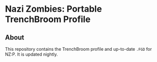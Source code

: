 # Nazi Zombies: Portable TrenchBroom Profile

## About

This repository contains the TrenchBroom profile and up-to-date `.FGD` for NZ:P. It is updated nightly.
